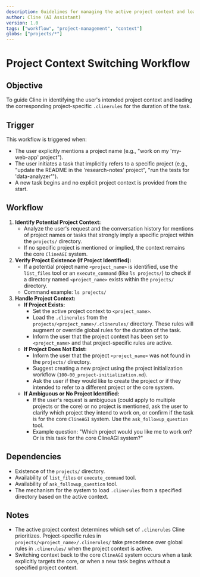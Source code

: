 ```yaml
---
description: Guidelines for managing the active project context and loading project-specific rules within ClineAGI.
author: Cline (AI Assistant)
version: 1.0
tags: ["workflow", "project-management", "context"]
globs: ["projects/*"]
---
```


# Project Context Switching Workflow

## Objective

To guide Cline in identifying the user's intended project context and loading the corresponding project-specific `.clinerules` for the duration of the task.

## Trigger

This workflow is triggered when:
- The user explicitly mentions a project name (e.g., "work on my 'my-web-app' project").
- The user initiates a task that implicitly refers to a specific project (e.g., "update the README in the 'research-notes' project", "run the tests for 'data-analyzer'").
- A new task begins and no explicit project context is provided from the start.

## Workflow

1.  **Identify Potential Project Context:**
    *   Analyze the user's request and the conversation history for mentions of project names or tasks that strongly imply a specific project within the `projects/` directory.
    *   If no specific project is mentioned or implied, the context remains the core `ClineAGI` system.
2.  **Verify Project Existence (If Project Identified):**
    *   If a potential project name `<project_name>` is identified, use the `list_files` tool or an `execute_command` (like `ls projects/`) to check if a directory named `<project_name>` exists within the `projects/` directory.
    *   Command example: `ls projects/`
3.  **Handle Project Context:**
    *   **If Project Exists:**
        *   Set the active project context to `<project_name>`.
        *   Load the `.clinerules` from the `projects/<project_name>/.clinerules/` directory. These rules will augment or override global rules for the duration of the task.
        *   Inform the user that the project context has been set to `<project_name>` and that project-specific rules are active.
    *   **If Project Does Not Exist:**
        *   Inform the user that the project `<project_name>` was not found in the `projects/` directory.
        *   Suggest creating a new project using the project initialization workflow (`100-00_project-initialization.md`).
        *   Ask the user if they would like to create the project or if they intended to refer to a different project or the core system.
    *   **If Ambiguous or No Project Identified:**
        *   If the user's request is ambiguous (could apply to multiple projects or the core) or no project is mentioned, ask the user to clarify which project they intend to work on, or confirm if the task is for the core `ClineAGI` system. Use the `ask_followup_question` tool.
        *   Example question: "Which project would you like me to work on? Or is this task for the core ClineAGI system?"

## Dependencies

*   Existence of the `projects/` directory.
*   Availability of `list_files` or `execute_command` tool.
*   Availability of `ask_followup_question` tool.
*   The mechanism for the system to load `.clinerules` from a specified directory based on the active context.

## Notes

*   The active project context determines which set of `.clinerules` Cline prioritizes. Project-specific rules in `projects/<project_name>/.clinerules/` take precedence over global rules in `.clinerules/` when the project context is active.
*   Switching context back to the core `ClineAGI` system occurs when a task explicitly targets the core, or when a new task begins without a specified project context.

